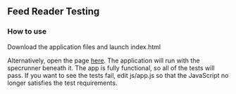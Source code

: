 ## Feed Reader Testing

### How to use

Download the application files and launch index.html

Alternatively, open the page [here](http://nataliatepluhina.github.io/Nanodegree/Feed%20Reader%20Testing/index.html). The application will run with the specrunner beneath it. The app is fully functional, so all of the tests will pass. If you want to see the tests fail, edit js/app.js so that the JavaScript no longer satisfies the test requirements.